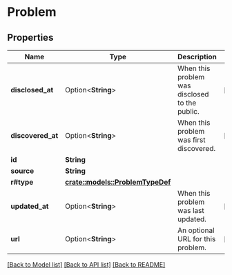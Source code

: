 # Problem

## Properties

Name | Type | Description | Notes
------------ | ------------- | ------------- | -------------
**disclosed_at** | Option<**String**> | When this problem was disclosed to the public. | [optional]
**discovered_at** | Option<**String**> | When this problem was first discovered. | [optional]
**id** | **String** |  | 
**source** | **String** |  | 
**r#type** | [**crate::models::ProblemTypeDef**](ProblemTypeDef.md) |  | 
**updated_at** | Option<**String**> | When this problem was last updated. | [optional]
**url** | Option<**String**> | An optional URL for this problem. | [optional]

[[Back to Model list]](../README.md#documentation-for-models) [[Back to API list]](../README.md#documentation-for-api-endpoints) [[Back to README]](../README.md)


